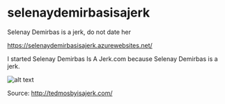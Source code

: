 # selenaydemirbasisajerk
Selenay Demirbas is a jerk, do not date her

https://selenaydemirbasisajerk.azurewebsites.net/

I started Selenay Demirbas Is A Jerk.com because Selenay Demirbas is a jerk.


![alt text](https://ibb.co/m6kLgdL)



Source: http://tedmosbyisajerk.com/
